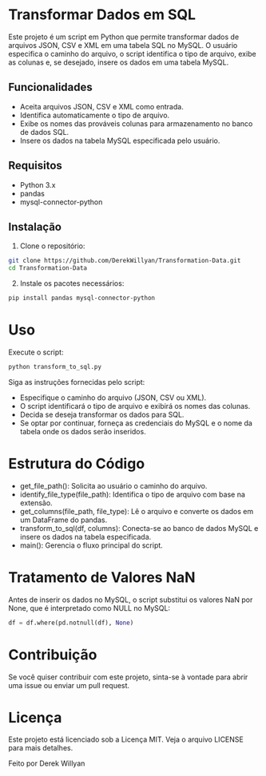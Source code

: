 # Transformar Dados em SQL

Este projeto é um script em Python que permite transformar dados de arquivos JSON, CSV e XML em uma tabela SQL no MySQL. O usuário especifica o caminho do arquivo, o script identifica o tipo de arquivo, exibe as colunas e, se desejado, insere os dados em uma tabela MySQL.

## Funcionalidades

- Aceita arquivos JSON, CSV e XML como entrada.
- Identifica automaticamente o tipo de arquivo.
- Exibe os nomes das prováveis colunas para armazenamento no banco de dados SQL.
- Insere os dados na tabela MySQL especificada pelo usuário.

## Requisitos

- Python 3.x
- pandas
- mysql-connector-python

## Instalação

1. Clone o repositório:

  ```bash
  git clone https://github.com/DerekWillyan/Transformation-Data.git
  cd Transformation-Data
   ```
2. Instale os pacotes necessários:

  ```bash
  pip install pandas mysql-connector-python
  ```
# Uso
Execute o script:

  ```bash
  python transform_to_sql.py
  ```
Siga as instruções fornecidas pelo script:
- Especifique o caminho do arquivo (JSON, CSV ou XML).
- O script identificará o tipo de arquivo e exibirá os nomes das colunas.
- Decida se deseja transformar os dados para SQL.
- Se optar por continuar, forneça as credenciais do MySQL e o nome da tabela onde os dados serão inseridos.
  
# Estrutura do Código
- get_file_path(): Solicita ao usuário o caminho do arquivo.
- identify_file_type(file_path): Identifica o tipo de arquivo com base na extensão.
- get_columns(file_path, file_type): Lê o arquivo e converte os dados em um DataFrame do pandas.
- transform_to_sql(df, columns): Conecta-se ao banco de dados MySQL e insere os dados na tabela especificada.
- main(): Gerencia o fluxo principal do script.

# Tratamento de Valores NaN
Antes de inserir os dados no MySQL, o script substitui os valores NaN por None, que é interpretado como NULL no MySQL:

  ```python
  df = df.where(pd.notnull(df), None)
  ```
# Contribuição
Se você quiser contribuir com este projeto, sinta-se à vontade para abrir uma issue ou enviar um pull request.

# Licença
Este projeto está licenciado sob a Licença MIT. Veja o arquivo LICENSE para mais detalhes.

Feito por Derek Willyan
